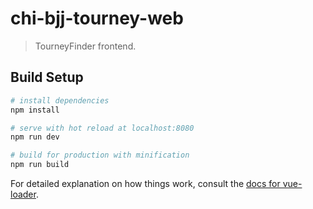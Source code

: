 # chi-bjj-tourney-web

> TourneyFinder frontend.

## Build Setup

``` bash
# install dependencies
npm install

# serve with hot reload at localhost:8080
npm run dev

# build for production with minification
npm run build
```

For detailed explanation on how things work, consult the [docs for vue-loader](https://vuejs.github.io/vue-loader).
